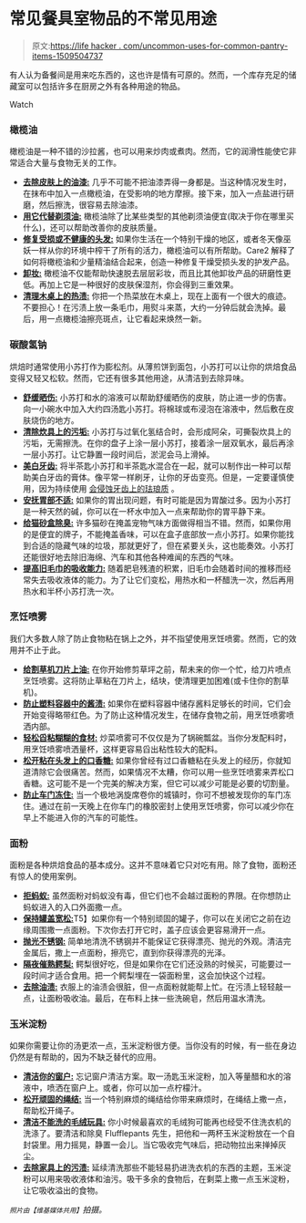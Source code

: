 # 常见餐具室物品的不常见用途

> 原文:[https://life hacker . com/uncommon-uses-for-common-pantry-items-1509504737](https://lifehacker.com/uncommon-uses-for-common-pantry-items-1509504737)

有人认为备餐间是用来吃东西的，这也许是情有可原的。然而，一个库存充足的储藏室可以包括许多在厨房之外有各种用途的物品。

Watch

### 橄榄油

橄榄油是一种不错的沙拉酱，也可以用来炒肉或煮肉。然而，它的润滑性能使它非常适合大量与食物无关的工作。

*   [**去除皮肤上的油漆:**](http://www.wikihow.com/Remove-Paint-from-Skin#Olive_or_vegetable_oil_and_salt_method) 几乎不可能不把油漆弄得一身都是。当这种情况发生时，在抹布中加入一点橄榄油，在受影响的地方摩擦。接下来，加入一点盐进行研磨，然后擦洗，很容易去除油漆。
*   [**用它代替剃须油:**](http://lifehacker.com/shave-with-olive-oil-to-save-money-and-get-smoother-ski-1489825066) 橄榄油除了比某些类型的其他剃须油便宜(取决于你在哪里买什么)，还可以帮助改善你的皮肤质量。
*   [**修复受损或不健康的头发:**](http://www.care2.com/greenliving/olive-oil-hair-repair.html) 如果你生活在一个特别干燥的地区，或者冬天像巫妖一样从你的环境中榨干了所有的活力，橄榄油可以有所帮助。Care2 解释了如何将橄榄油和少量精油结合起来，创造一种修复干燥受损头发的护发产品。
*   [**卸妆:**](http://lifehacker.com/use-olive-oil-to-remove-makeup-1433615448) 橄榄油不仅能帮助快速脱去层层彩妆，而且比其他卸妆产品的研磨性更低。再加上它是一种很好的皮肤保湿剂，你会得到三重效果。
*   [**清理木桌上的热渍:**](http://lifehacker.com/remove-heat-stains-from-wood-tables-with-an-iron-and-ol-5848562) 你把一个热菜放在木桌上，现在上面有一个很大的痕迹。不要担心！在污渍上放一条毛巾，用熨斗来蒸，大约一分钟后就会洗掉。最后，用一点橄榄油擦亮斑点，让它看起来焕然一新。

### 碳酸氢钠

烘焙时通常使用小苏打作为膨松剂。从薄煎饼到面包，小苏打可以让你的烘焙食品变得又轻又松软。然而，它还有很多其他用途，从清洁到去除异味。

*   [**舒缓晒伤:**](http://www.discoveryhealthjournal.com/2011/05/how-to-treat-sunburn-with-baking-soda.html) 小苏打和水的溶液可以帮助舒缓晒伤的皮肤，防止进一步的伤害。向一小碗水中加入大约四汤匙小苏打。将棉球或布浸泡在溶液中，然后敷在皮肤烧伤的地方。
*   [**清除炊具上的污垢:**](http://lifehacker.com/baking-soda-and-peroxide-get-the-grime-off-of-cookware-514065732) 小苏打与过氧化氢结合时，会形成阿朵，可撕裂炊具上的污垢，无需擦洗。在你的盘子上涂一层小苏打，接着涂一层双氧水，最后再涂一层小苏打。让它静置一段时间后，淤泥会马上滑掉。
*   [**美白牙齿:**](http://www.wikihow.com/Whiten-Teeth-With-Baking-Soda) 将半茶匙小苏打和半茶匙水混合在一起，就可以制作出一种可以帮助美白牙齿的膏体。像平常一样刷牙，让你的牙齿变亮。但是，一定要谨慎使用，因为持续使用 [会侵蚀牙齿上的珐琅质](http://www.colgate.com/app/CP/US/EN/OC/Information/Articles/ColgateNewandNow/Personal/2013/January/article/SW-281474979043022.cvsp) 。
*   [**安抚胃部不适:**](http://lifehacker.com/use-baking-soda-to-clear-up-acne-wash-your-face-or-so-5801845) 如果你的胃出现问题，有时可能是因为胃酸过多。因为小苏打是一种天然的碱，你可以在一杯水中加入一点来帮助你的胃平静下来。
*   [**给猫砂盒除臭:**](http://askville.amazon.com/mix-baking-soda-cat-litter-help-odor/AnswerViewer.do?asc_campaign=InlineText&asc_refurl=https://lifehacker.com/uncommon-uses-for-common-pantry-items-1509504737&asc_source=&requestId=2650830&tag=kinjalifehackerlink-20) 许多猫砂在掩盖宠物气味方面做得相当不错。然而，如果你用的是便宜的牌子，不能掩盖香味，可以在盒子底部放一点小苏打。如果你能找到合适的隐藏气味的垃圾，那就更好了，但在紧要关头，这也能奏效。小苏打还能很好地去除旧海绵、汽车和其他各种难闻的东西的气味。
*   [**提高旧毛巾的吸收能力:**](http://lifehacker.com/use-vinegar-and-baking-soda-to-recharge-your-towels-5362234) 随着肥皂残渣的积累，旧毛巾会随着时间的推移而经常失去吸收液体的能力。为了让它们变松，用热水和一杯醋洗一次，然后再用热水和半杯小苏打洗一次。

### 烹饪喷雾

我们大多数人除了防止食物粘在锅上之外，并不指望使用烹饪喷雾。然而，它的效用并不止于此。

*   [**给割草机刀片上油:**](https://lifehacker.com/grease-your-lawn-mower-blades-with-cooking-spray-for-a-5829836) 在你开始修剪草坪之前，帮未来的你一个忙，给刀片喷点烹饪喷雾。这将防止草粘在刀片上，结块，使清理更加困难(或卡住你的割草机)。
*   [**防止塑料容器中的酱渍:**](http://cleaning.tips.net/T005431_Cleaning_Tomato_Sauce_Stains_from_Plasticware.html) 如果你在塑料容器中储存酱料足够长的时间，它们会开始变得略带红色。为了防止这种情况发生，在储存食物之前，用烹饪喷雾喷洒内部。
*   [**轻松舀粘糊糊的食材:**](http://lifehacker.com/use-non-stick-cooking-spray-to-make-scooping-sticky-ing-1380166349) 炒菜喷雾可不仅仅是为了锅碗瓢盆。当你分发配料时，用烹饪喷雾喷洒量杯，这样更容易舀出粘性较大的配料。
*   [**松开粘在头发上的口香糖:**](http://www.pinterest.com/pin/45176802482201763/) 如果你曾经有过口香糖粘在头发上的经历，你就知道清除它会很痛苦。然而，如果情况不太糟，你可以用一些烹饪喷雾来弄松口香糖。这可能不是一个完美的解决方案，但它可以减少可能是必要的切割量。
*   [**防止车门冻住:**](http://lifehacker.com/prevent-car-doors-from-freezing-shut-with-cooking-spray-5879558) 当一个极地涡旋席卷你的城镇时，你可不想被发现你的车门冻住。通过在前一天晚上在你车门的橡胶密封上使用烹饪喷雾，你可以减少你在早上不能进入你的汽车的可能性。

### 面粉

面粉是各种烘焙食品的基本成分。这并不意味着它只对吃有用。除了食物，面粉还有惊人的使用案例。

*   [**拒蚂蚁:**](http://doubledanger.com/living-green/10-tips-for-organic-ant-control) 虽然面粉对蚂蚁没有毒，但它们也不会越过面粉的界限。在你想防止蚂蚁进入的入口外面撒一点。
*   [**保持罐盖宽松:**](https://brightnest.com/posts/2x4-four-fantastic-uses-for-flour)T5】如果你有一个特别顽固的罐子，你可以在关闭它之前在边缘周围撒一点面粉。下次你去打开它时，盖子应该会更容易滑开一点。
*   [**抛光不锈钢:**](http://lifehacker.com/use-flour-to-polish-stainless-steel-5500462) 简单地清洗不锈钢并不能保证它获得漂亮、抛光的外观。清洁完金属后，撒上一点面粉，擦亮它，直到你获得漂亮的光泽。
*   [**隔夜催熟鳄梨:**](http://www.care2.com/greenliving/the-natural-cleaner-to-make-windows-sparkle.html) 鳄梨很好吃，但是如果你在它们还没熟的时候买，可能要过一段时间才适合食用。把一个鳄梨埋在一袋面粉里，这会加快这个过程。
*   [**去除油渍:**](http://lifehacker.com/remove-oily-stains-from-clothing-with-common-kitchen-it-1508915073) 衣服上的油渍会很脏，但一点面粉就能帮上忙。在污渍上轻轻敲一点，让面粉吸收油。最后，在布料上抹一些洗碗皂，然后用温水清洗。

### 玉米淀粉

如果你需要让你的汤更浓一点，玉米淀粉很方便。当你没有的时候，有一些在身边仍然是有帮助的，因为不缺乏替代的应用。

*   [**清洁你的窗户:**](http://www.care2.com/greenliving/the-natural-cleaner-to-make-windows-sparkle.html) 忘记窗户清洁方案。取一汤匙玉米淀粉，加入等量醋和水的溶液中，喷洒在窗户上。或者，你可以加一点柠檬汁。
*   [**松开顽固的绳结:**](http://lifehacker.com/untie-a-stubborn-knot-with-corn-starch-5812181) 当一个特别麻烦的绳结给你带来麻烦时，在绳结上撒一点，帮助松开绳子。
*   [**清洁不能洗的毛绒玩具:**](http://www.squidoo.com/CleaningPlushStuffedToys) 你小时候最喜欢的毛绒狗可能再也经受不住洗衣机的洗涤了。要清洁和除臭 Flufflepants 先生，把他和一两杯玉米淀粉放在一个自封袋里。用力摇晃，静置一会儿。当它吸收完气味后，把动物拉出来掸掉灰尘。
*   [**去除家具上的污渍:**](http://lifehacker.com/use-corn-starch-to-clean-up-stains-and-spills-on-furnit-5812561) 延续清洗那些不能轻易扔进洗衣机的东西的主题，玉米淀粉可以用来吸收液体和油污。吸干多余的食物后，在剩菜上撒一点玉米淀粉，让它吸收溢出的食物。

<small>*照片由*</small><small>*【维基媒体共用】*</small>*拍摄。*